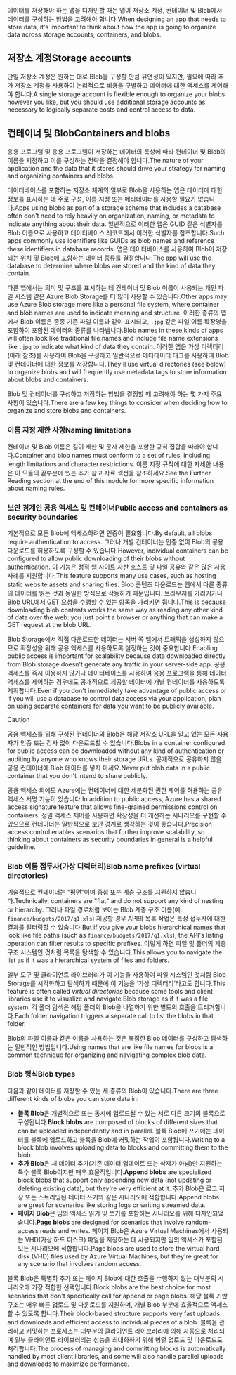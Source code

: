 <span data-ttu-id="41f36-101">데이터를 저장해야 하는 앱을 디자인할 때는 앱이 저장소 계정, 컨테이너 및 Blob에서 데이터를 구성하는 방법을 고려해야 합니다.</span><span class="sxs-lookup"><span data-stu-id="41f36-101">When designing an app that needs to store data, it's important to think about how the app is going to organize data across storage accounts, containers, and blobs.</span></span>

## <a name="storage-accounts"></a><span data-ttu-id="41f36-102">저장소 계정</span><span class="sxs-lookup"><span data-stu-id="41f36-102">Storage accounts</span></span>

<span data-ttu-id="41f36-103">단일 저장소 계정은 원하는 대로 Blob을 구성할 만큼 유연성이 있지만, 필요에 따라 추가 저장소 계정을 사용하여 논리적으로 비용을 구별하고 데이터에 대한 액세스를 제어해야 합니다.</span><span class="sxs-lookup"><span data-stu-id="41f36-103">A single storage account is flexible enough to organize your blobs however you like, but you should use additional storage accounts as necessary to logically separate costs and control access to data.</span></span>

## <a name="containers-and-blobs"></a><span data-ttu-id="41f36-104">컨테이너 및 Blob</span><span class="sxs-lookup"><span data-stu-id="41f36-104">Containers and blobs</span></span>

<span data-ttu-id="41f36-105">응용 프로그램 및 응용 프로그램이 저장하는 데이터의 특성에 따라 컨테이너 및 Blob의 이름을 지정하고 이를 구성하는 전략을 결정해야 합니다.</span><span class="sxs-lookup"><span data-stu-id="41f36-105">The nature of your application and the data that it stores should drive your strategy for naming and organizing containers and blobs.</span></span>

<span data-ttu-id="41f36-106">데이터베이스를 포함하는 저장소 체계의 일부로 Blob을 사용하는 앱은 데이터에 대한 정보를 표시하는 데 주로 구성, 이름 지정 또는 메타데이터를 사용할 필요가 없습니다.</span><span class="sxs-lookup"><span data-stu-id="41f36-106">Apps using blobs as part of a storage scheme that includes a database often don't need to rely heavily on organization, naming, or metadata to indicate anything about their data.</span></span> <span data-ttu-id="41f36-107">일반적으로 이러한 앱은 GUID 같은 식별자를 Blob 이름으로 사용하고 데이터베이스 레코드에서 이러한 식별자를 참조합니다.</span><span class="sxs-lookup"><span data-stu-id="41f36-107">Such apps commonly use identifiers like GUIDs as blob names and reference these identifiers in database records.</span></span> <span data-ttu-id="41f36-108">앱은 데이터베이스를 사용하여 Blob이 저장되는 위치 및 Blob에 포함하는 데이터 종류를 결정합니다.</span><span class="sxs-lookup"><span data-stu-id="41f36-108">The app will use the database to determine where blobs are stored and the kind of data they contain.</span></span>

<span data-ttu-id="41f36-109">다른 앱에서는 의미 및 구조를 표시하는 데 컨테이너 및 Blob 이름이 사용되는 개인 파일 시스템 같은 Azure Blob Storage를 더 많이 사용할 수 있습니다.</span><span class="sxs-lookup"><span data-stu-id="41f36-109">Other apps may use Azure Blob storage more like a personal file system, where container and blob names are used to indicate meaning and structure.</span></span> <span data-ttu-id="41f36-110">이러한 종류의 앱에서 Blob 이름은 종종 기존 파일 이름과 같이 표시되고, `.jpg` 같은 파일 이름 확장명을 포함하여 포함된 데이터의 종류를 나타냅니다.</span><span class="sxs-lookup"><span data-stu-id="41f36-110">Blob names in these kinds of apps will often look like traditional file names and include file name extensions like `.jpg` to indicate what kind of data they contain.</span></span> <span data-ttu-id="41f36-111">이러한 앱은 가상 디렉터리(아래 참조)를 사용하여 Blob을 구성하고 일반적으로 메타데이터 태그를 사용하여 Blob 및 컨테이너에 대한 정보를 저장합니다.</span><span class="sxs-lookup"><span data-stu-id="41f36-111">They'll use virtual directories (see below) to organize blobs and will frequently use metadata tags to store information about blobs and containers.</span></span>

<span data-ttu-id="41f36-112">Blob 및 컨테이너를 구성하고 저장하는 방법을 결정할 때 고려해야 하는 몇 가지 주요 사항이 있습니다.</span><span class="sxs-lookup"><span data-stu-id="41f36-112">There are a few key things to consider when deciding how to organize and store blobs and containers.</span></span>

### <a name="naming-limitations"></a><span data-ttu-id="41f36-113">이름 지정 제한 사항</span><span class="sxs-lookup"><span data-stu-id="41f36-113">Naming limitations</span></span>

<span data-ttu-id="41f36-114">컨테이너 및 Blob 이름은 길이 제한 및 문자 제한을 포함한 규칙 집합을 따라야 합니다.</span><span class="sxs-lookup"><span data-stu-id="41f36-114">Container and blob names must conform to a set of rules, including length limitations and character restrictions.</span></span> <span data-ttu-id="41f36-115">이름 지정 규칙에 대한 자세한 내용은 이 모듈의 끝부분에 있는 추가 참고 자료 섹션을 참조하세요.</span><span class="sxs-lookup"><span data-stu-id="41f36-115">See the Further Reading section at the end of this module for more specific information about naming rules.</span></span>

### <a name="public-access-and-containers-as-security-boundaries"></a><span data-ttu-id="41f36-116">보안 경계인 공용 액세스 및 컨테이너</span><span class="sxs-lookup"><span data-stu-id="41f36-116">Public access and containers as security boundaries</span></span>

<span data-ttu-id="41f36-117">기본적으로 모든 Blob에 액세스하려면 인증이 필요합니다.</span><span class="sxs-lookup"><span data-stu-id="41f36-117">By default, all blobs require authentication to access.</span></span> <span data-ttu-id="41f36-118">그러나 개별 컨테이너는 인증 없이 Blob의 공용 다운로드를 허용하도록 구성할 수 있습니다.</span><span class="sxs-lookup"><span data-stu-id="41f36-118">However, individual containers can be configured to allow public downloading of their blobs without authentication.</span></span> <span data-ttu-id="41f36-119">이 기능은 정적 웹 사이트 자산 호스트 및 파일 공유와 같은 많은 사용 사례를 지원합니다.</span><span class="sxs-lookup"><span data-stu-id="41f36-119">This feature supports many use cases, such as hosting static website assets and sharing files.</span></span> <span data-ttu-id="41f36-120">Blob 콘텐츠 다운로드는 웹에서 다른 종류의 데이터를 읽는 것과 동일한 방식으로 작동하기 때문입니다. 브라우저를 가리키거나 Blob URL에서 GET 요청을 수행할 수 있는 항목을 가리키면 됩니다.</span><span class="sxs-lookup"><span data-stu-id="41f36-120">This is because downloading blob contents works the same way as reading any other kind of data over the web: you just point a browser or anything that can make a GET request at the blob URL.</span></span>

<span data-ttu-id="41f36-121">Blob Storage에서 직접 다운로드한 데이터는 서버 쪽 앱에서 트래픽을 생성하지 않으므로 확장성을 위해 공용 액세스를 사용하도록 설정하는 것이 중요합니다.</span><span class="sxs-lookup"><span data-stu-id="41f36-121">Enabling public access is important for scalability because data downloaded directly from Blob storage doesn't generate any traffic in your server-side app.</span></span> <span data-ttu-id="41f36-122">공용 액세스를 즉시 이용하지 않거나 데이터베이스를 사용하여 응용 프로그램을 통해 데이터 액세스를 제어하는 경우에도 공개적으로 제공할 데이터에 개별 컨테이너를 사용하도록 계획합니다.</span><span class="sxs-lookup"><span data-stu-id="41f36-122">Even if you don't immediately take advantage of public access or if you will use a database to control data access via your application, plan on using separate containers for data you want to be publicly available.</span></span>

> [!CAUTION]
> <span data-ttu-id="41f36-123">공용 액세스를 위해 구성된 컨테이너의 Blob은 해당 저장소 URL을 알고 있는 모든 사용자가 인증 또는 감사 없이 다운로드할 수 있습니다.</span><span class="sxs-lookup"><span data-stu-id="41f36-123">Blobs in a container configured for public access can be downloaded without any kind of authentication or auditing by anyone who knows their storage URLs.</span></span> <span data-ttu-id="41f36-124">공개적으로 공유하지 않을 공용 컨테이너에 Blob 데이터를 넣지 마세요.</span><span class="sxs-lookup"><span data-stu-id="41f36-124">Never put blob data in a public container that you don't intend to share publicly.</span></span>

<span data-ttu-id="41f36-125">공용 액세스 외에도 Azure에는 컨테이너에 대한 세분화된 권한 제어를 허용하는 공유 액세스 서명 기능이 있습니다.</span><span class="sxs-lookup"><span data-stu-id="41f36-125">In addition to public access, Azure has a shared access signature feature that allows fine-grained permissions control on containers.</span></span> <span data-ttu-id="41f36-126">정밀 액세스 제어를 사용하면 확장성을 더 개선하는 시나리오를 구현할 수 있으므로 컨테이너는 일반적으로 보안 경계로 생각하는 것이 좋습니다.</span><span class="sxs-lookup"><span data-stu-id="41f36-126">Precision access control enables scenarios that further improve scalability, so thinking about containers as security boundaries in general is a helpful guideline.</span></span>

### <a name="blob-name-prefixes-virtual-directories"></a><span data-ttu-id="41f36-127">Blob 이름 접두사(가상 디렉터리)</span><span class="sxs-lookup"><span data-stu-id="41f36-127">Blob name prefixes (virtual directories)</span></span>

<span data-ttu-id="41f36-128">기술적으로 컨테이너는 “평면”이며 중첩 또는 계층 구조를 지원하지 않습니다.</span><span class="sxs-lookup"><span data-stu-id="41f36-128">Technically, containers are "flat" and do not support any kind of nesting or hierarchy.</span></span> <span data-ttu-id="41f36-129">그러나 파일 경로처럼 보이는 Blob 계층 구조 이름(예: `finance/budgets/2017/q1.xls`) 제공할 경우 API의 목록 작업은 특정 접두사에 대한 결과를 필터링할 수 있습니다.</span><span class="sxs-lookup"><span data-stu-id="41f36-129">But if you give your blobs hierarchical names that look like file paths (such as `finance/budgets/2017/q1.xls`), the API's listing operation can filter results to specific prefixes.</span></span> <span data-ttu-id="41f36-130">이렇게 하면 파일 및 폴더의 계층 구조 시스템인 것처럼 목록을 탐색할 수 있습니다.</span><span class="sxs-lookup"><span data-stu-id="41f36-130">This allows you to navigate the list as if it was a hierarchical system of files and folders.</span></span>

<span data-ttu-id="41f36-131">일부 도구 및 클라이언트 라이브러리가 이 기능을 사용하여 파일 시스템인 것처럼 Blob Storage를 시각화하고 탐색하기 때문에 이 기능을 ‘가상 디렉터리’라고도 합니다.</span><span class="sxs-lookup"><span data-stu-id="41f36-131">This feature is often called *virtual directories* because some tools and client libraries use it to visualize and navigate Blob storage as if it was a file system.</span></span> <span data-ttu-id="41f36-132">각 폴더 탐색은 해당 폴더의 Blob을 나열하기 위한 별도의 호출을 트리거합니다.</span><span class="sxs-lookup"><span data-stu-id="41f36-132">Each folder navigation triggers a separate call to list the blobs in that folder.</span></span>

<span data-ttu-id="41f36-133">Blob의 파일 이름과 같은 이름을 사용하는 것은 복잡한 Blob 데이터를 구성하고 탐색하는 일반적인 방법입니다.</span><span class="sxs-lookup"><span data-stu-id="41f36-133">Using names that are like file names for blobs is a common technique for organizing and navigating complex blob data.</span></span>

### <a name="blob-types"></a><span data-ttu-id="41f36-134">Blob 형식</span><span class="sxs-lookup"><span data-stu-id="41f36-134">Blob types</span></span>

<span data-ttu-id="41f36-135">다음과 같이 데이터를 저장할 수 있는 세 종류의 Blob이 있습니다.</span><span class="sxs-lookup"><span data-stu-id="41f36-135">There are three different kinds of blobs you can store data in:</span></span>

- <span data-ttu-id="41f36-136">**블록 Blob**은 개별적으로 또는 동시에 업로드될 수 있는 서로 다른 크기의 블록으로 구성됩니다.</span><span class="sxs-lookup"><span data-stu-id="41f36-136">**Block blobs** are composed of blocks of different sizes that can be uploaded independently and in parallel.</span></span> <span data-ttu-id="41f36-137">블록 Blob에 쓰기에는 데이터를 블록에 업로드하고 블록을 Blob에 커밋하는 작업이 포함됩니다.</span><span class="sxs-lookup"><span data-stu-id="41f36-137">Writing to a block blob involves uploading data to blocks and committing them to the blob.</span></span>
- <span data-ttu-id="41f36-138">**추가 Blob**은 새 데이터 추가(기존 데이터 업데이트 또는 삭제가 아님)만 지원하는 특수 블록 Blob이지만 매우 효율적입니다.</span><span class="sxs-lookup"><span data-stu-id="41f36-138">**Append blobs** are specialized block blobs that support only appending new data (not updating or deleting existing data), but they're very efficient at it.</span></span> <span data-ttu-id="41f36-139">추가 Blob은 로그 저장 또는 스트리밍된 데이터 쓰기와 같은 시나리오에 적합합니다.</span><span class="sxs-lookup"><span data-stu-id="41f36-139">Append blobs are great for scenarios like storing logs or writing streamed data.</span></span>
- <span data-ttu-id="41f36-140">**페이지 Blob**은 임의 액세스 읽기 및 쓰기를 포함하는 시나리오를 위해 디자인되었습니다.</span><span class="sxs-lookup"><span data-stu-id="41f36-140">**Page blobs** are designed for scenarios that involve random-access reads and writes.</span></span> <span data-ttu-id="41f36-141">페이지 Blob은 Azure Virtual Machines에서 사용되는 VHD(가상 하드 디스크) 파일을 저장하는 데 사용되지만 임의 액세스가 포함된 모든 시나리오에 적합합니다.</span><span class="sxs-lookup"><span data-stu-id="41f36-141">Page blobs are used to store the virtual hard disk (VHD) files used by Azure Virtual Machines, but they're great for any scenario that involves random access.</span></span>

<span data-ttu-id="41f36-142">블록 Blob은 특별히 추가 또는 페이지 Blob에 대한 호출을 수행하지 않는 대부분의 시나리오에 가장 적합한 선택입니다.</span><span class="sxs-lookup"><span data-stu-id="41f36-142">Block blobs are the best choice for most scenarios that don't specifically call for append or page blobs.</span></span> <span data-ttu-id="41f36-143">해당 블록 기반 구조는 매우 빠른 업로드 및 다운로드를 지원하며, 개별 Blob 부분에 효율적으로 액세스할 수 있도록 합니다.</span><span class="sxs-lookup"><span data-stu-id="41f36-143">Their block-based structure supports very fast uploads and downloads and efficient access to individual pieces of a blob.</span></span> <span data-ttu-id="41f36-144">블록을 관리하고 커밋하는 프로세스는 대부분의 클라이언트 라이브러리에 의해 자동으로 처리되며 일부 클라이언트 라이브러리는 성능을 최대화하기 위해 병렬 업로드 및 다운로드도 처리합니다.</span><span class="sxs-lookup"><span data-stu-id="41f36-144">The process of managing and committing blocks is automatically handled by most client libraries, and some will also handle parallel uploads and downloads to maximize performance.</span></span>